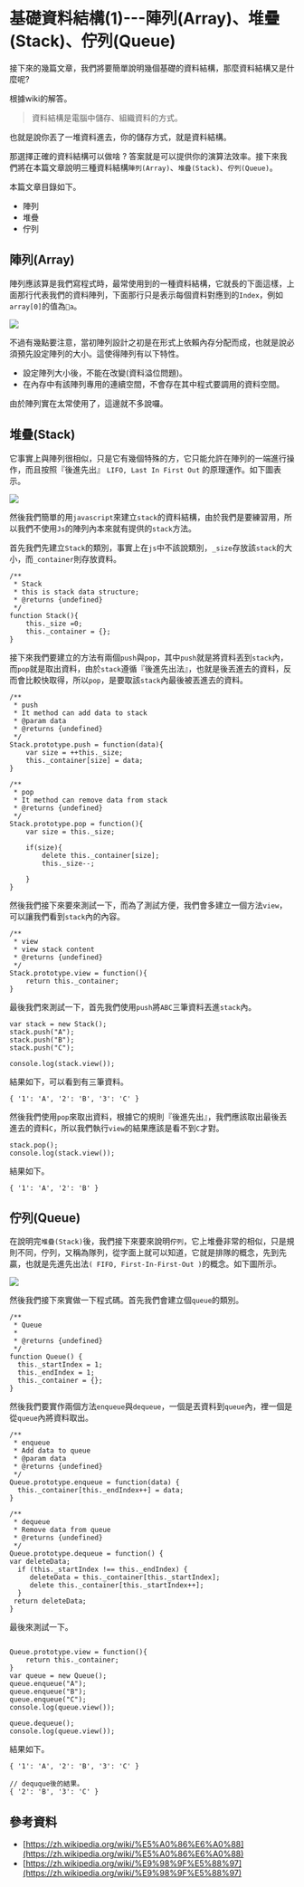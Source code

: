 # 基礎資料結構(1)---陣列(Array)、堆疊(Stack)、佇列(Queue)

接下來的幾篇文章，我們將要簡單說明幾個基礎的資料結構，那麼資料結構又是什麼呢?

根據wiki的解答。

> 資料結構是電腦中儲存、組織資料的方式。

也就是說你丟了一堆資料進去，你的儲存方式，就是資料結構。

那選擇正確的資料結構可以做啥 ? 答案就是可以提供你的演算法效率。接下來我們將在本篇文章說明三種資料結構`陣列(Array)`、`堆疊(Stack)`、`佇列(Queue)`。

本篇文章目錄如下。

* 陣列
* 堆疊
* 佇列

## 陣列(Array)
陣列應該算是我們寫程式時，最常使用到的一種資料結構，它就長的下面這樣，上面那行代表我們的資料陣列，下面那行只是表示每個資料對應到的`Index`，例如`array[0]`的值為`a`。

![](http://yixiang8780.com/outImg/20170211-1.png)

不過有幾點要注意，當初陣列設計之初是在形式上依賴內存分配而成，也就是說必須預先設定陣列的大小。這使得陣列有以下特性。

* 設定陣列大小後，不能在改變(資料溢位問題)。
* 在內存中有該陣列專用的連續空間，不會存在其中程式要調用的資料空間。

由於陣列實在太常使用了，這邊就不多說囉。

##  堆疊(Stack)
它事實上與陣列很相似，只是它有幾個特殊的方，它只能允許在陣列的一端進行操作，而且按照『後進先出』 `LIFO, Last In First Out` 的原理運作。如下圖表示。

![](http://yixiang8780.com/outImg/20170211-2.png)

然後我們簡單的用`javascript`來建立`stack`的資料結構，由於我們是要練習用，所以我們不使用`Js`的陣列內本來就有提供的`stack`方法。

首先我們先建立`Stack`的類別，事實上在`js`中不該說類別，`_size`存放該`stack`的大小，而`_container`則存放資料。

```
/**
 * Stack
 * this is stack data structure;
 * @returns {undefined}
 */
function Stack(){
	this._size =0;
	this._container = {};
}
```
接下來我們要建立的方法有兩個`push`與`pop`，其中`push`就是將資料丟到`stack`內，而`pop`就是取出資料，由於`stack`遵循『後進先出法』，也就是後丟進去的資料，反而會比較快取得，所以`pop`，是要取該`stack`內最後被丟進去的資料。

```
/**
 * push
 * It method can add data to stack
 * @param data
 * @returns {undefined}
 */
Stack.prototype.push = function(data){
	var size = ++this._size;
	this._container[size] = data;
}

/**
 * pop
 * It method can remove data from stack
 * @returns {undefined}
 */
Stack.prototype.pop = function(){
	var size = this._size;

	if(size){
		delete this._container[size];
		this._size--;

	}
}
```

然後我們接下來要來測試一下，而為了測試方便，我們會多建立一個方法`view`，可以讓我們看到`stack`內的內容。

```
/**
 * view
 * view stack content
 * @returns {undefined}
 */
Stack.prototype.view = function(){
	return this._container;
}
```

最後我們來測試一下，首先我們使用`push`將`ABC`三筆資料丟進`stack`內。

```
var stack = new Stack();
stack.push("A");
stack.push("B");
stack.push("C");

console.log(stack.view());

```
結果如下，可以看到有三筆資料。

```
{ '1': 'A', '2': 'B', '3': 'C' }
```
然後我們使用`pop`來取出資料，根據它的規則『後進先出』，我們應該取出最後丟進去的資料`C`，所以我們執行`view`的結果應該是看不到`C`才對。

```
stack.pop();
console.log(stack.view());
```
結果如下。

```
{ '1': 'A', '2': 'B' }
```

## 佇列(Queue)
在說明完`堆疊(Stack)`後，我們接下來要來說明`佇列`，它上堆疊非常的相似，只是規則不同，佇列，又稱為隊列，從字面上就可以知道，它就是排隊的概念，先到先贏，也就是先進先出法`( FIFO, First-In-First-Out )`的概念。如下圖所示。

![](http://yixiang8780.com/outImg/20170211-3.png)

然後我們接下來實做一下程式碼。首先我們會建立個`queue`的類別。

```
/**
 * Queue
 *
 * @returns {undefined}
 */
function Queue() {
  this._startIndex = 1;
  this._endIndex = 1;
  this._container = {};
}
```
然後我們要實作兩個方法`enqueue`與`dequeue`，一個是丟資料到`queue`內，裡一個是從`queue`內將資料取出。

```
/**
 * enqueue
 * Add data to queue
 * @param data
 * @returns {undefined}
 */
Queue.prototype.enqueue = function(data) {
  this._container[this._endIndex++] = data;
}

/**
 * dequeue
 * Remove data from queue
 * @returns {undefined}
 */
Queue.prototype.dequeue = function() {
var deleteData;
  if (this._startIndex !== this._endIndex) {
  	 deleteData = this._container[this._startIndex];
     delete this._container[this._startIndex++];
  }
 return deleteData;
}
```
最後來測試一下。

```

Queue.prototype.view = function(){
	return this._container;
} 
var queue = new Queue();
queue.enqueue("A");
queue.enqueue("B");
queue.enqueue("C");
console.log(queue.view());

queue.dequeue();
console.log(queue.view());
```
結果如下。

```
{ '1': 'A', '2': 'B', '3': 'C' }

// dequque後的結果。
{ '2': 'B', '3': 'C' }
```

## 參考資料
* [https://zh.wikipedia.org/wiki/%E5%A0%86%E6%A0%88](https://zh.wikipedia.org/wiki/%E5%A0%86%E6%A0%88)
* [https://zh.wikipedia.org/wiki/%E9%98%9F%E5%88%97](https://zh.wikipedia.org/wiki/%E9%98%9F%E5%88%97)
